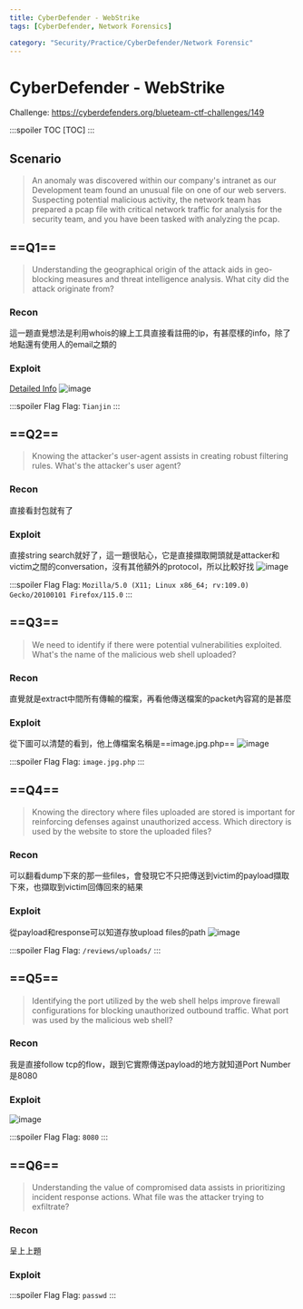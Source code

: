 ```yaml
---
title: CyberDefender - WebStrike
tags: [CyberDefender, Network Forensics]

category: "Security/Practice/CyberDefender/Network Forensic"
---
```


# CyberDefender - WebStrike
<!-- more -->
Challenge: https://cyberdefenders.org/blueteam-ctf-challenges/149

:::spoiler TOC
[TOC]
:::

## Scenario
> An anomaly was discovered within our company's intranet as our Development team found an unusual file on one of our web servers. Suspecting potential malicious activity, the network team has prepared a pcap file with critical network traffic for analysis for the security team, and you have been tasked with analyzing the pcap.

## ==Q1==
> Understanding the geographical origin of the attack aids in geo-blocking measures and threat intelligence analysis. What city did the attack originate from? 

### Recon
這一題直覺想法是利用whois的線上工具直接看註冊的ip，有甚麼樣的info，除了地點還有使用人的email之類的

### Exploit
[Detailed Info](https://www.whois.com/whois/117.11.88.124)
![image](https://hackmd.io/_uploads/rkeoSKKUp.png)

:::spoiler Flag
Flag: `Tianjin`
:::

## ==Q2==
> Knowing the attacker's user-agent assists in creating robust filtering rules. What's the attacker's user agent? 

### Recon
直接看封包就有了

### Exploit
直接string search就好了，這一題很貼心，它是直接擷取開頭就是attacker和victim之間的conversation，沒有其他額外的protocol，所以比較好找
![image](https://hackmd.io/_uploads/SJnUdFKUT.png)

:::spoiler Flag
Flag: `Mozilla/5.0 (X11; Linux x86_64; rv:109.0) Gecko/20100101 Firefox/115.0`
:::

## ==Q3==
> We need to identify if there were potential vulnerabilities exploited. What's the name of the malicious web shell uploaded? 

### Recon
直覺就是extract中間所有傳輸的檔案，再看他傳送檔案的packet內容寫的是甚麼

### Exploit
從下圖可以清楚的看到，他上傳檔案名稱是==image.jpg.php==
![image](https://hackmd.io/_uploads/rJClFYYIp.png)

:::spoiler Flag
Flag: `image.jpg.php`
:::

## ==Q4==
> Knowing the directory where files uploaded are stored is important for reinforcing defenses against unauthorized access. Which directory is used by the website to store the uploaded files? 

### Recon
可以翻看dump下來的那一些files，會發現它不只把傳送到victim的payload擷取下來，也擷取到victim回傳回來的結果

### Exploit
從payload和response可以知道存放upload files的path
![image](https://hackmd.io/_uploads/ByGqYYFI6.png)

:::spoiler Flag
Flag: `/reviews/uploads/`
:::

## ==Q5==
> Identifying the port utilized by the web shell helps improve firewall configurations for blocking unauthorized outbound traffic. What port was used by the malicious web shell? 

### Recon
我是直接follow tcp的flow，跟到它實際傳送payload的地方就知道Port Number是8080

### Exploit
![image](https://hackmd.io/_uploads/B1dovKKLp.png)

:::spoiler Flag
Flag: `8080`
:::

## ==Q6==
> Understanding the value of compromised data assists in prioritizing incident response actions. What file was the attacker trying to exfiltrate? 

### Recon
呈上上題

### Exploit

:::spoiler Flag
Flag: `passwd`
:::